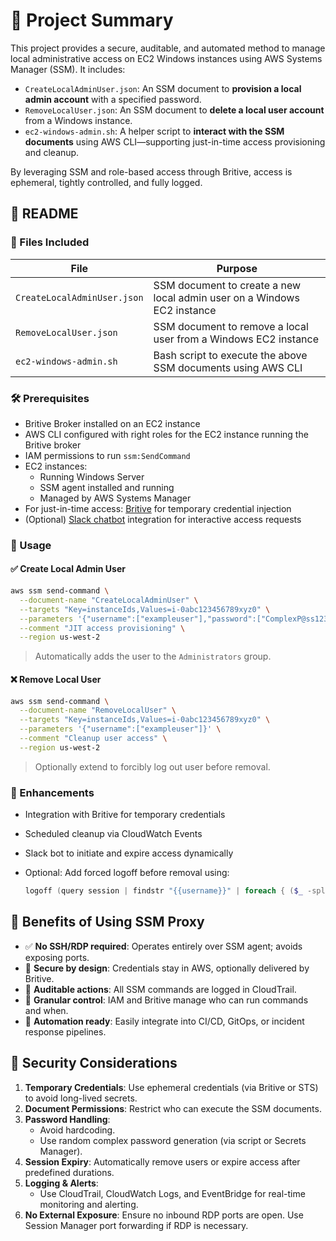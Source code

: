 # 📘 Project Summary

This project provides a secure, auditable, and automated method to manage local administrative access on EC2 Windows instances using AWS Systems Manager (SSM). It includes:

- `CreateLocalAdminUser.json`: An SSM document to **provision a local admin account** with a specified password.
- `RemoveLocalUser.json`: An SSM document to **delete a local user account** from a Windows instance.
- `ec2-windows-admin.sh`: A helper script to **interact with the SSM documents** using AWS CLI—supporting just-in-time access provisioning and cleanup.

By leveraging SSM and role-based access through Britive, access is ephemeral, tightly controlled, and fully logged.

## 📄 README

### 📂 Files Included

| File                        | Purpose                                                                  |
|-----------------------------|--------------------------------------------------------------------------|
| `CreateLocalAdminUser.json` | SSM document to create a new local admin user on a Windows EC2 instance  |
| `RemoveLocalUser.json`      | SSM document to remove a local user from a Windows EC2 instance          |
| `ec2-windows-admin.sh`      | Bash script to execute the above SSM documents using AWS CLI             |


### 🛠️ Prerequisites

- Britive Broker installed on an EC2 instance
- AWS CLI configured with right roles for the EC2 instance running the Britive broker
- IAM permissions to run `ssm:SendCommand`
- EC2 instances:
  - Running Windows Server
  - SSM agent installed and running
  - Managed by AWS Systems Manager
- For just-in-time access: [Britive](https://docs.britive.com/docs/overview-accessbroker) for temporary credential injection
- (Optional) [Slack chatbot](https://docs.britive.com/docs/configuring-slack-app) integration for interactive access requests


### 🚀 Usage

#### ✅ Create Local Admin User

```bash
aws ssm send-command \
  --document-name "CreateLocalAdminUser" \
  --targets "Key=instanceIds,Values=i-0abc123456789xyz0" \
  --parameters '{"username":["exampleuser"],"password":["ComplexP@ss123"]}' \
  --comment "JIT access provisioning" \
  --region us-west-2
```

> Automatically adds the user to the `Administrators` group.



#### ❌ Remove Local User

```bash
aws ssm send-command \
  --document-name "RemoveLocalUser" \
  --targets "Key=instanceIds,Values=i-0abc123456789xyz0" \
  --parameters '{"username":["exampleuser"]}' \
  --comment "Cleanup user access" \
  --region us-west-2
```

> Optionally extend to forcibly log out user before removal.


### 🧠 Enhancements

- Integration with Britive for temporary credentials
- Scheduled cleanup via CloudWatch Events
- Slack bot to initiate and expire access dynamically
- Optional: Add forced logoff before removal using:

  ```powershell
  logoff (query session | findstr "{{username}}" | foreach { ($_ -split '\s+')[2] })
  ```


## 🧰 Benefits of Using SSM Proxy

- ✅ **No SSH/RDP required**: Operates entirely over SSM agent; avoids exposing ports.
- 🔐 **Secure by design**: Credentials stay in AWS, optionally delivered by Britive.
- 📜 **Auditable actions**: All SSM commands are logged in CloudTrail.
- 🎯 **Granular control**: IAM and Britive manage who can run commands and when.
- 🔄 **Automation ready**: Easily integrate into CI/CD, GitOps, or incident response pipelines.


## 🔐 Security Considerations

1. **Temporary Credentials**: Use ephemeral credentials (via Britive or STS) to avoid long-lived secrets.
2. **Document Permissions**: Restrict who can execute the SSM documents.
3. **Password Handling**:
   - Avoid hardcoding.
   - Use random complex password generation (via script or Secrets Manager).
4. **Session Expiry**: Automatically remove users or expire access after predefined durations.
5. **Logging & Alerts**:
   - Use CloudTrail, CloudWatch Logs, and EventBridge for real-time monitoring and alerting.
6. **No External Exposure**: Ensure no inbound RDP ports are open. Use Session Manager port forwarding if RDP is necessary.

